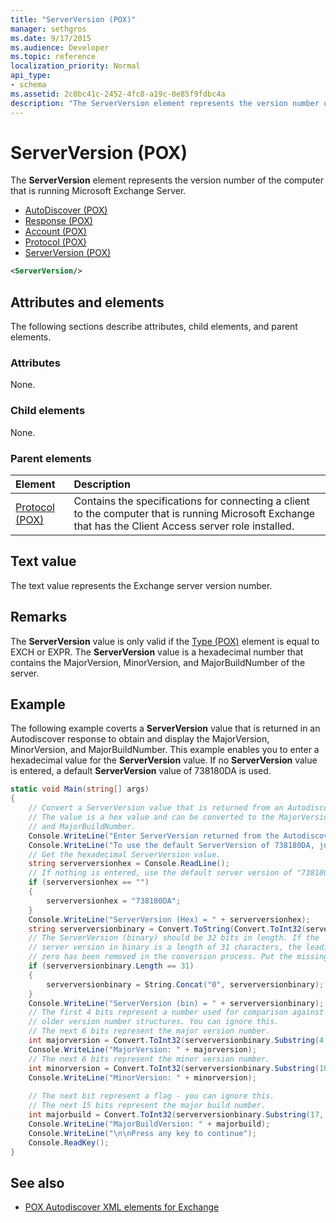 ```yaml
---
title: "ServerVersion (POX)"
manager: sethgros
ms.date: 9/17/2015
ms.audience: Developer
ms.topic: reference
localization_priority: Normal
api_type:
- schema
ms.assetid: 2c0bc41c-2452-4fc8-a19c-0e85f9fdbc4a
description: "The ServerVersion element represents the version number of the computer that is running Microsoft Exchange Server."
---
```


# ServerVersion (POX)

The **ServerVersion** element represents the version number of the computer that is running Microsoft Exchange Server. 
  
- [AutoDiscover (POX)](autodiscover-pox.md) 
- [Response (POX)](response-pox.md)
- [Account (POX)](account-pox.md)
- [Protocol (POX)](protocol-pox.md)
- [ServerVersion (POX)](serverversion-pox.md)
  
```xml
<ServerVersion/>
```

## Attributes and elements

The following sections describe attributes, child elements, and parent elements.
  
### Attributes

None.
  
### Child elements

None.
  
### Parent elements

|**Element**|**Description**|
|:-----|:-----|
|[Protocol (POX)](protocol-pox.md) <br/> |Contains the specifications for connecting a client to the computer that is running Microsoft Exchange that has the Client Access server role installed.  <br/> |
   
## Text value

The text value represents the Exchange server version number.
  
## Remarks

The **ServerVersion** value is only valid if the [Type (POX)](type-pox.md) element is equal to EXCH or EXPR. The **ServerVersion** value is a hexadecimal number that contains the MajorVersion, MinorVersion, and MajorBuildNumber of the server. 
  
## Example

The following example coverts a **ServerVersion** value that is returned in an Autodiscover response to obtain and display the MajorVersion, MinorVersion, and MajorBuildNumber. This example enables you to enter a hexadecimal value for the **ServerVersion** value. If no **ServerVersion** value is entered, a default **ServerVersion** value of 738180DA is used. 
  
```csharp
static void Main(string[] args)
{
    // Convert a ServerVersion value that is returned from an Autodiscover request.
    // The value is a hex value and can be converted to the MajorVersion, MinorVersion,
    // and MajorBuildNumber.
    Console.WriteLine("Enter ServerVersion returned from the Autodiscover (eg. 738180DA) and Enter.");
    Console.WriteLine("To use the default ServerVersion of 738180DA, just hit Enter.");
    // Get the hexadecimal ServerVersion value.
    string serverversionhex = Console.ReadLine();
    // If nothing is entered, use the default server version of "738180DA"
    if (serverversionhex == "")
    {
        serverversionhex = "738180DA";
    }
    Console.WriteLine("ServerVersion (Hex) = " + serverversionhex);
    string serverversionbinary = Convert.ToString(Convert.ToInt32(serverversionhex, 16), 2);
    // The ServerVersion (binary) should be 32 bits in length. If the 
    // server version in binary is a length of 31 characters, the leading
    // zero has been removed in the conversion process. Put the missing zero back.
    if (serverversionbinary.Length == 31)
    {
        serverversionbinary = String.Concat("0", serverversionbinary);
    }
    Console.WriteLine("ServerVersion (bin) = " + serverversionbinary);
    // The first 4 bits represent a number used for comparison against  
    // older version number structures. You can ignore this.
    // The next 6 bits represent the major version number.
    int majorversion = Convert.ToInt32(serverversionbinary.Substring(4, 6), 2);
    Console.WriteLine("MajorVersion: " + majorversion);
    // The next 6 bits represent the minor version number.
    int minorversion = Convert.ToInt32(serverversionbinary.Substring(10, 6), 2);
    Console.WriteLine("MinorVersion: " + minorversion);
    
    // The next bit represent a flag - you can ignore this.
    // The next 15 bits represent the major build number.
    int majorbuild = Convert.ToInt32(serverversionbinary.Substring(17, 15), 2);
    Console.WriteLine("MajorBuildVersion: " + majorbuild);
    Console.WriteLine("\n\nPress any key to continue");
    Console.ReadKey();
}
```

## See also

- [POX Autodiscover XML elements for Exchange](pox-autodiscover-xml-elements-for-exchange.md)

